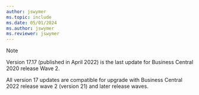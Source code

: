 ```yaml
---
author: jswymer
ms.topic: include
ms.date: 05/01/2024
ms.author: jswymer
ms.reviewer: jswymer
---
```

> [!NOTE]
> Version 17.17 (published in April 2022) is the last update for Business Central 2020 release Wave 2.
>
> All version 17 updates are compatible for upgrade with Business Central 2022 release wave 2 (version 21) and later release waves.